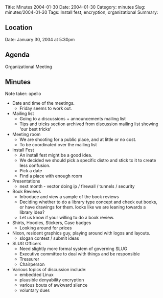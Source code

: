 Title: Minutes 2004-01-30
Date: 2004-01-30
Category: minutes 
Slug: minutes/2004-01-30
Tags: Install fest, encryption, organizational 
Summary:

Location
--------

Date: January 30, 2004 at 5:30pm

Agenda
------

Organizational Meeting

Minutes
-------

Note taker: opello

-   Date and time of the meetings.
    -   Friday seems to work out.
-   Mailing list
    -   Going to a discussions + announcements mailing list
    -   Tips and tricks section archived from discussion mailing list
        showing 'our best tricks'
-   Meeting room
    -   We are shooting for a public place, and at little or no cost.
    -   To be coordinated over the mailing list
-   Install Fest
    -   An install fest might be a good idea.
    -   We decided we should pick a specific distro and stick to it to
        create less confusion.
    -   Pick a date
    -   Find a place with enough room
-   Presentations
    -   next month - vector doing ip / firewall / tunnels / security
-   Book Reviews
    -   Introduce and view a sample of the book reviews
    -   Deciding whether to do a library type concept and check out
        books, or have drawings for them. looks like we are leaning
        towards a library idea?
    -   Let us know if your willing to do a book review.
-   Shirts, Hoodies, Stickers, Case badges
    -   Looking around for prices
-   Nixon, resident graphics guy, playing around with logos and layouts.
    -   slogan contest / submit ideas
-   SLUG Officers
    -   Need slightly more formal system of governing SLUG
    -   Executive committee to deal with things and be responsible
    -   Treasurer
    -   Chairperson
-   Various topics of discussion include:
    -   embedded Linux
    -   plausible denyability encryption
    -   various bouts of awkward silence
    -   voluntary dues

